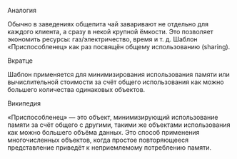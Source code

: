 Аналогия


Обычно в заведениях общепита чай заваривают не отдельно для каждого клиента, а сразу в некой крупной ёмкости. Это позволяет экономить ресурсы: газ/электричество, время и т. д. Шаблон «Приспособленец» как раз посвящён общему использованию (sharing).


Вкратце


Шаблон применяется для минимизирования использования памяти или вычислительной стоимости за счёт общего использования как можно большего количества одинаковых объектов.


Википедия


«Приспособленец» — это объект, минимизирующий использование памяти за счёт общего с другими, такими же объектами использования как можно большего объёма данных. Это способ применения многочисленных объектов, когда простое повторяющееся представление приведёт к неприемлемому потреблению памяти.